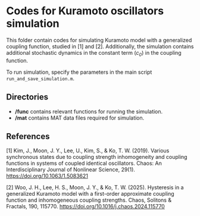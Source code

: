 # Codes for Kuramoto oscillators simulation
This folder contain codes for simulating Kuramoto model with a generalized coupling function, studied in [1] and [2].
Additionally, the simulation contains additional stochastic dynamics in the constant term (_c<sub>0</sub>_) in the coupling function.

To run simulation, specify the parameters in the main script `run_and_save_simulation.m`. 

## Directories
- **/func** contains relevant functions for running the simulation.
- **/mat** contains MAT data files required for simulation.

## References
[1] Kim, J., Moon, J. Y., Lee, U., Kim, S., & Ko, T. W. (2019). Various synchronous states due to coupling strength inhomogeneity and coupling functions in systems of coupled identical oscillators. Chaos: An Interdisciplinary Journal of Nonlinear Science, 29(1). https://doi.org/10.1063/1.5083621

[2] Woo, J. H., Lee, H. S., Moon, J. Y., & Ko, T. W. (2025). Hysteresis in a generalized Kuramoto model with a first-order approximate coupling function and inhomogeneous coupling strengths. Chaos, Solitons & Fractals, 190, 115770. https://doi.org/10.1016/j.chaos.2024.115770
